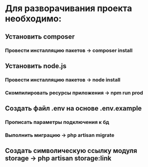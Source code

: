 # Для разворачивания проекта необходимо:
## Установить composer
### Провести инсталляцию пакетов -> composer install
## Установить node.js
### Провести инсталляцию пакетов -> node install
### Скомпилировать ресурсы приложения -> npm run prod
## Создать файл .env на основе .env.example
### Прописать параметры подключения к бд
### Выполнить миграцию -> php artisan migrate
## Создать символическую ссылку модуля storage -> php artisan storage:link